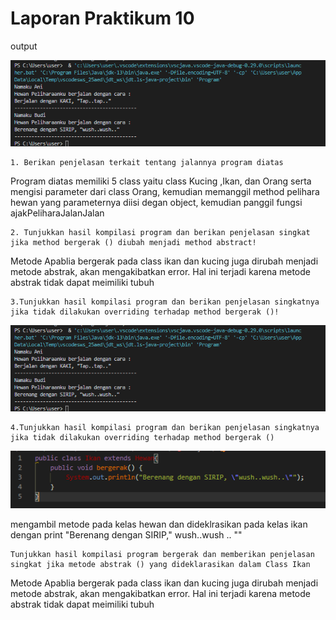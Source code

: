 # Laporan Praktikum 10


output

<img src="p1.png">


    1. Berikan penjelasan terkait tentang jalannya program diatas 

Program diatas memiliki 5 class yaitu class Kucing ,Ikan, dan Orang serta mengisi parameter dari class Orang, kemudian memanggil method pelihara hewan yang parameternya diisi degan object, kemudian panggil fungsi ajakPeliharaJalanJalan


    2. Tunjukkan hasil kompilasi program dan berikan penjelasan singkat jika method bergerak () diubah menjadi method abstract!

Metode Apablia bergerak pada class ikan dan kucing juga dirubah menjadi metode abstrak, akan mengakibatkan error. Hal ini terjadi karena metode abstrak tidak dapat meimiliki tubuh

    3.Tunjukkan hasil kompilasi program dan berikan penjelasan singkatnya jika tidak dilakukan overriding terhadap method bergerak ()!



<img src="p1.png">

    4.Tunjukkan hasil kompilasi program dan berikan penjelasan singkatnya jika tidak dilakukan overriding terhadap method bergerak ()

<img src="p2.png">

mengambil metode pada kelas hewan dan dideklrasikan pada kelas ikan dengan print "Berenang dengan SIRIP," wush..wush .. ""

    Tunjukkan hasil kompilasi program bergerak dan memberikan penjelasan singkat jika metode abstrak () yang dideklarasikan dalam Class Ikan

Metode Apablia bergerak pada class ikan dan kucing juga dirubah menjadi metode abstrak, akan mengakibatkan error. Hal ini terjadi karena metode abstrak tidak dapat meimiliki tubuh

